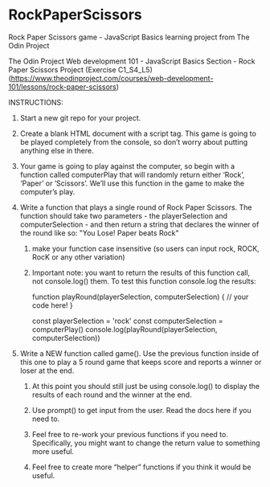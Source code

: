 # RockPaperScissors
Rock Paper Scissors game - JavaScript Basics learning project from The Odin Project

The Odin Project 
Web development 101 - JavaScript Basics Section - Rock Paper Scissors Project (Exercise C1_S4_L5)
(https://www.theodinproject.com/courses/web-development-101/lessons/rock-paper-scissors)


INSTRUCTIONS:

1. Start a new git repo for your project.

2. Create a blank HTML document with a script tag. This game is going to be played completely from the console, so don’t worry about putting anything else in there.

3. Your game is going to play against the computer, so begin with a function called computerPlay that will randomly return either ‘Rock’, ‘Paper’ or ‘Scissors’. We’ll use this function in the game to make the computer’s play.

4. Write a function that plays a single round of Rock Paper Scissors. The function should take two parameters - the playerSelection and computerSelection - and then return a string that declares the winner of the round like so: "You Lose! Paper beats Rock"

   1. make your function case insensitive (so users can input rock, ROCK, RocK or any other variation)

    2. Important note: you want to return the results of this function call, not console.log() them. To test this function console.log the results:

        function playRound(playerSelection, computerSelection) {
	        // your code here!
        }

        const playerSelection = 'rock'
        const computerSelection = computerPlay()
        console.log(playRound(playerSelection, computerSelection))
​
5. Write a NEW function called game(). Use the previous function inside of this one to play a 5 round game that keeps score and reports a winner or loser at the end.

    1. At this point you should still just be using console.log() to display the results of each round and the winner at the end.

    2. Use prompt() to get input from the user. Read the docs here if you need to.

    3. Feel free to re-work your previous functions if you need to. Specifically, you might want to change the return value to something more useful.

    4. Feel free to create more “helper” functions if you think it would be useful.
